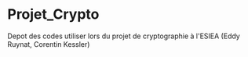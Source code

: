 # Projet_Crypto
Depot des codes utiliser lors du projet de cryptographie à l'ESIEA (Eddy Ruynat, Corentin Kessler)
